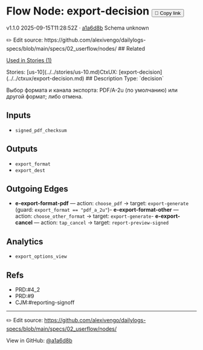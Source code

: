 
# Flow Node: export-decision <button class="copy-link" aria-label="Copy page link" onclick="window.spechubCopyLink && window.spechubCopyLink()">🔗 Copy link</button>

<p class="badges">
  <span class="badge version">v1.1.0</span>
  <span class="badge build">2025-09-15T11:28:52Z · <a href="https://github.com/alexivengo/dailylogs-specs/commits/main" target="_blank" rel="noopener" class="sha">a1a6d8b</a></span>
  <span class="badge schema unknown">Schema unknown</span>
</p>
✏️ Edit source: https://github.com/alexivengo/dailylogs-specs/blob/main/specs/02_userflow/nodes/
## Related
<p>
  <span class="chip">
    <a href="../stories/index.md#?flow=export-decision">Used in Stories (1)</a>
  </span>
</p>
Stories:
<span class="chip">[us-10](../../stories/us-10.md)</span>CtxUX:
<span class="chip">[export-decision](../../ctxux/export-decision.md)</span>
## Description
Type: `decision`

Выбор формата и канала экспорта: PDF/A-2u (по умолчанию) или другой формат; либо отмена.

## Inputs
- `signed_pdf_checksum`

## Outputs
- `export_format`
- `export_dest`

## Outgoing Edges
- **e-export-format-pdf** — action: `choose_pdf` → target: `export-generate` (guard: `export_format == "pdf_a_2u"`)- **e-export-format-other** — action: `choose_other_format` → target: `export-generate`- **e-export-cancel** — action: `tap_cancel` → target: `report-preview-signed`

## Analytics
- `export_options_view`

## Refs
- PRD:#4_2
- PRD:#9
- CJM:#reporting-signoff

---
✏️ Edit source: https://github.com/alexivengo/dailylogs-specs/blob/main/specs/02_userflow/nodes/

<p class="page-meta">
  View in GitHub: <a href="https://github.com/alexivengo/dailylogs-specs/commit/a1a6d8b" target="_blank" rel="noopener">@a1a6d8b</a></p>